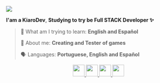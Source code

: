 <img src="https://64.media.tumblr.com/ccdf45272df15cf01e3d227618f766d7/229a36b006c37be7-ca/s540x810/c039719805c6c43b7c7b000caa9a6bb3e59262be.gif">

<strong>I'am a KiaroDev</strong>, <strong> Studying to try be Full STACK Developer ✨</strong> 

> 📖 What am I trying to learn: <strong>English and Español</strong> 
>
> 💬 About me: <strong>Creating and Tester of games</strong>
>
> 🗣️ Languages: <strong> Portuguese, English and Español</strong>

<div align="center">

  <a href="#" alt="Discord">
    <img src="https://cdn.jsdelivr.net/npm/simple-icons@v9/icons/discord.svg" width="32" height="32" />
  </a>

  <a href="#" alt="Instagram">
    <img src="https://cdn.jsdelivr.net/npm/simple-icons@v9/icons/instagram.svg" width="32" height="32" />
  </a>

  <a href="#" alt="Twitter">
    <img src="https://cdn.jsdelivr.net/npm/simple-icons@v9/icons/twitter.svg" width="32" height="32" />
  </a>

  <a href="#" alt="LinkedIn">
    <img src="https://cdn.jsdelivr.net/npm/simple-icons@v9/icons/linkedin.svg" width="32" height="32" />
  </a>

</div>
